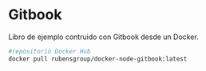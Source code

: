 # Gitbook 
Libro de ejemplo contruido con Gitbook desde un Docker.
```sh
#repositorio Docker Hub
docker pull rubensgroup/docker-node-gitbook:latest
```
